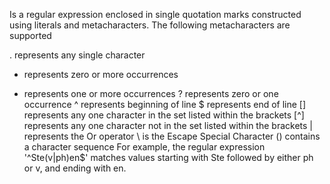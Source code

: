 Is a regular expression enclosed in single quotation marks constructed using literals and metacharacters. The following metacharacters are supported

. represents any single character
* represents zero or more occurrences
+ represents one or more occurrences
? represents zero or one occurrence
^ represents beginning of line
$ represents end of line
[] represents any one character in the set listed within the brackets
[^] represents any one character not in the set listed within the brackets
| represents the Or operator
\ is the Escape Special Character
() contains a character sequence
For example, the regular expression '^Ste(v|ph)en$' matches values starting with Ste followed by either ph or v, and ending with en.

